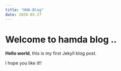 ```yaml
---
title: "HHA-Blog"
date: 2020-05-27
---
```


# Welcome to hamda blog .. 

**Hello world**, this is my first Jekyll blog post.

I hope you like it!!
